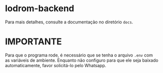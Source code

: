 # lodrom-backend

Para mais detalhes, consulte a documentação no diretório `docs`.

# IMPORTANTE
Para que o programa rode, é necessário que se tenha o arquivo `.env` com as variáveis de ambiente. Enquanto não configuro para que ele seja baixado automaticamente, favor solicitá-lo pelo Whatsapp.

